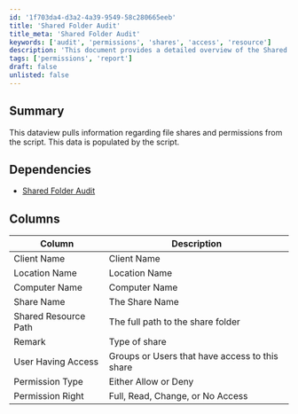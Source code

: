```yaml
---
id: '1f703da4-d3a2-4a39-9549-58c280665eeb'
title: 'Shared Folder Audit'
title_meta: 'Shared Folder Audit'
keywords: ['audit', 'permissions', 'shares', 'access', 'resource']
description: 'This document provides a detailed overview of the Shared Folder Audit, including its dependencies, the information it collects about file shares and permissions, and the specific columns used in the dataview for reporting.'
tags: ['permissions', 'report']
draft: false
unlisted: false
---
```


## Summary

This dataview pulls information regarding file shares and permissions from the script. This data is populated by the script.

## Dependencies

- [Shared Folder Audit](https://proval.itglue.com/DOC-5078775-8047493)

## Columns

| Column                  | Description                                      |
|------------------------|--------------------------------------------------|
| Client Name            | Client Name                                      |
| Location Name          | Location Name                                    |
| Computer Name          | Computer Name                                    |
| Share Name             | The Share Name                                   |
| Shared Resource Path   | The full path to the share folder                |
| Remark                 | Type of share                                    |
| User Having Access     | Groups or Users that have access to this share   |
| Permission Type        | Either Allow or Deny                             |
| Permission Right       | Full, Read, Change, or No Access                 |

